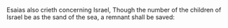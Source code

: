 Esaias also crieth concerning Israel, Though the number of the children of Israel be as the sand of the sea, a remnant shall be saved:
